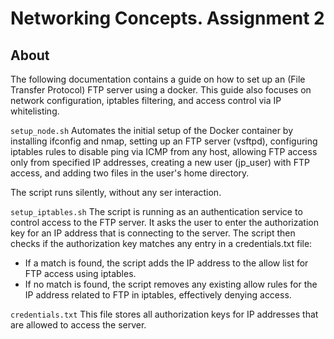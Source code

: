 # Networking Concepts. Assignment 2
## About
The following documentation contains a guide on how to set up an (File Transfer Protocol) FTP server using a docker. This guide also focuses on network configuration, iptables filtering, and access control via IP whitelisting.

`setup_node.sh`
Automates the initial setup of the Docker container by installing ifconfig and nmap, 
setting up an FTP server (vsftpd), configuring iptables rules to disable ping via ICMP from any host, 
allowing FTP access only from specified IP addresses, creating a new user (jp_user) with FTP access, 
and adding two files in the user's home directory. 

The script runs silently, without any ser interaction.

`setup_iptables.sh`
The script is running as an authentication service to control access to the FTP server. 
It asks the user to enter the authorization key for an IP address that is connecting to the server. 
The script then checks if the authorization key matches any entry in a credentials.txt file:
- If a match is found, the script adds the IP address to the allow list for FTP access using iptables. 
- If no match is found, the script removes any existing allow rules for the IP address related to FTP in iptables, effectively denying access.


`credentials.txt`
This file stores all authorization keys for IP addresses that are allowed to access the server. 
